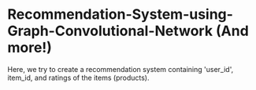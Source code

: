 # Recommendation-System-using-Graph-Convolutional-Network (And more!)
Here, we try to create a recommendation system containing 'user_id', item_id, and ratings of the items (products).
